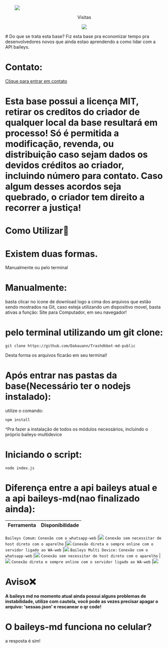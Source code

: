 <img src='https://img.shields.io/badge/Criador-Trash%E1%B5%88%E1%B5%8F-purple' style="padding-left:30px"/>
<p align="center">Visitas</p>
<p align="center">   <img alingn="center" src="https://profile-counter.glitch.me/SeuPerfildoGitHub/count.svg" /></p>
# Do que se trata esta base?
Fiz esta base pra economizar tempo pra desenvolvedores novos que ainda estao aprendendo a como lidar com a API baileys.

# Contato:
<a href='https://wa.me/558494740630'>Clique para entrar em contato<a>
# Esta base possui a licença MIT, retirar os creditos do criador de qualquer local da base resultará em processo! Só é permitida a modificação, revenda, ou distribuição caso sejam dados os devidos créditos ao criador, incluindo número para contato. Caso algum desses acordos seja quebrado, o criador tem direito a recorrer a justiça!
# Como Utilizar🤔
# Existem duas formas. 
Manualmente ou pelo terminal
 
# Manualmente:
basta clicar no ícone de download logo a cima dos arquivos que estão sendo mostrados na Git, caso esteja utilizando um dispositivo movel, basta ativas a função: Site para Computador, em seu navegador!
 
# pelo terminal utilizando um git clone:
```
git clone https://github.com/Dakauann/Trashdkbot-md-public
```
Desta forma os arquivos ficarão em  seu terminal!

# Após entrar nas pastas da base(Necessário ter o nodejs instalado):
utilize o comando:
```
npm install 
```
^Pra fazer a instalação de todos os módulos necessários, incluindo o próprio baileys-multidevice
# Iniciando o script:
```
node index.js
```
# Diferença entre a api baileys atual e a api baileys-md(nao finalizado ainda):
Ferramenta | Disponibilidade
------------ | -------------
  `Baileys Comum:`
  `Conexão com o whatsapp-web`  |<img src="https://img.shields.io/badge/possui--esta--ferramenta%3F-sim-green" />
  `Conexão sem necessitar de host direto com o aparelho`  |<img src="https://img.shields.io/badge/possui--esta--ferramenta%3F-nao-red" />
  `Conexão direta e sempre online com o servidor ligado ao WA-web`  |<img src="https://img.shields.io/badge/possui--esta--ferramenta%3F-nao-red" />
   `Baileys Multi Device:`
  `Conexão com o whatsapp-web`  |<img src="https://img.shields.io/badge/possui--esta--ferramenta%3F-sim-green" />
  `Conexão sem necessitar de host direto com o aparelho`  |<img src="https://img.shields.io/badge/possui--esta--ferramenta%3F-sim-green" />
  `Conexão direta e sempre online com o servidor ligado ao WA-web`  |<img src="https://img.shields.io/badge/possui--esta--ferramenta%3F-sim-green" />
# Aviso❌
<Strong>A baileys md no momento atual ainda possui alguns problemas de instabilidade, utilize com cautela, você pode as vezes precisar apagar o arquivo: 'sessao.json' e rescanear o qr code!</Strong>
# O baileys-md funciona no celular?
a resposta é sim!
